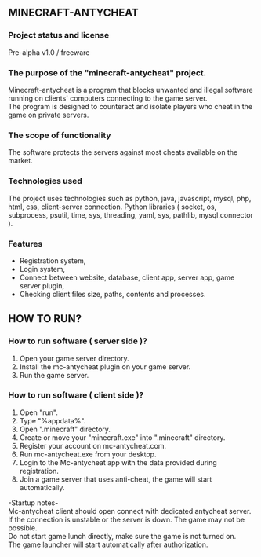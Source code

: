 ## MINECRAFT-ANTYCHEAT

### Project status and license
Pre-alpha v1.0 / freeware

### The purpose of the "minecraft-antycheat" project.
Minecraft-antycheat is a program that blocks unwanted and illegal software running on clients' computers connecting to the game server.  
The program is designed to counteract and isolate players who cheat in the game on private servers.

### The scope of functionality
The software protects the servers against most cheats available on the market.

### Technologies used
The project uses technologies such as python, java, javascript, mysql, php, html, css, client-server connection.
Python libraries ( socket, os, subprocess, psutil, time, sys, threading, yaml, sys, pathlib, mysql.connector ).

### Features
- Registration system,
- Login system,
- Connect between website, database, client app, server app, game server plugin,
- Checking client files size, paths, contents and processes.



## HOW TO RUN?

### How to run software ( server side )?
1. Open your game server directory.  
2. Install the mc-antycheat plugin on your game server.  
3. Run the game server.  

### How to run software ( client side )?
1. Open "run".  
2. Type "%appdata%".  
3. Open ".minecraft" directory.  
4. Create or move your "minecraft.exe" into ".minecraft" directory.  
5. Register your account on mc-antycheat.com.  
6. Run mc-antycheat.exe from your desktop.   
7. Login to the Mc-antycheat app with the data provided during registration.  
8. Join a game server that uses anti-cheat, the game will start automatically.  

-Startup notes-  
Mc-antycheat client should open connect with dedicated antycheat server.   
If the connection is unstable or the server is down. The game may not be possible.  
Do not start game lunch directly, make sure the game is not turned on.  
The game launcher will start automatically after authorization.  








